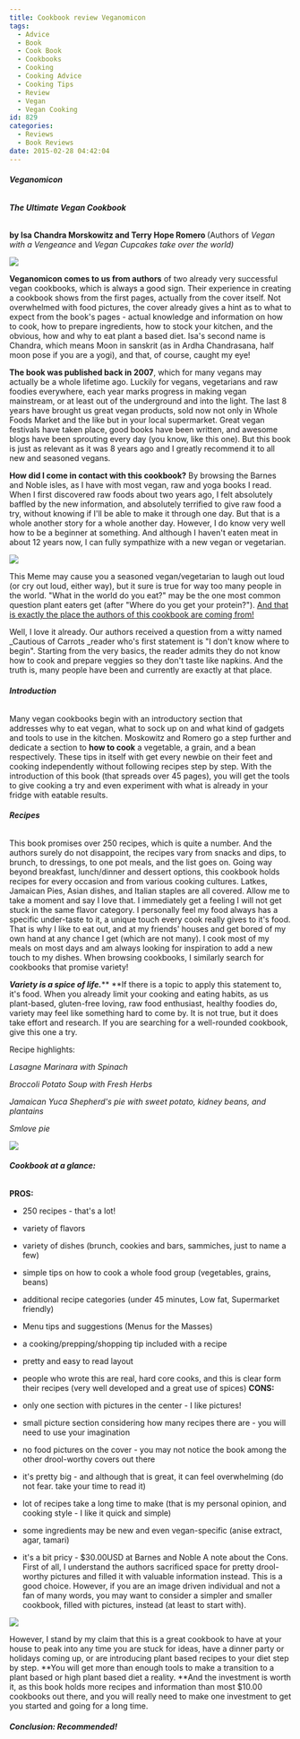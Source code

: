 ```yaml
---
title: Cookbook review Veganomicon
tags:
  - Advice
  - Book
  - Cook Book
  - Cookbooks
  - Cooking
  - Cooking Advice
  - Cooking Tips
  - Review
  - Vegan
  - Vegan Cooking
id: 829
categories:
  - Reviews
  - Book Reviews
date: 2015-02-28 04:42:04
---
```


###### **Veganomicon**

###### **The Ultimate Vegan Cookbook**

**by Isa Chandra Morskowitz and Terry Hope Romero&nbsp;**(Authors of _Vegan with a Vengeance_ and _Vegan Cupcakes take over the world)_

![](/images/vegancookbook.jpg)

**Veganomicon comes to us from authors** of two already very successful vegan cookbooks, which is always a good sign. Their experience in creating a cookbook shows from the first pages, actually from the cover itself. Not overwhelmed with food pictures, the cover already gives a hint as to what to expect from the book's pages - actual knowledge and information on how to cook, how to prepare ingredients, how to stock your kitchen, and the obvious, how and why to eat plant a based diet. Isa's second name is Chandra, which means Moon in sanskrit (as in Ardha Chandrasana, half moon pose if you are a yogi), and that, of course, caught my eye!

**The book was published back in 2007**, which for many vegans may actually be a whole lifetime ago. Luckily for vegans, vegetarians and raw foodies everywhere, each year marks progress in making vegan mainstream, or at least out of the underground and into the light. The last 8 years have brought us great vegan products, sold now not only in Whole Foods Market and the like but in your local supermarket. Great vegan festivals have taken place, good books have been written, and awesome blogs have been sprouting every day (you know, like this one). But this book is just as relevant as it was 8 years ago and I greatly recommend it to all new and seasoned vegans.

**How did I come in contact with this cookbook?** By browsing the Barnes and Noble isles, as I have with most vegan, raw and yoga books I read. When I first discovered raw foods about two years ago, I felt absolutely baffled by the new information, and absolutely terrified to give raw food a try, without knowing if I'll be able to make it through one day. But that is a whole another story for a whole another day. However, I do know very well how to be a beginner at something. And although I haven't eaten meat in about 12 years now, I can fully sympathize&nbsp;with a new vegan or vegetarian.

![](/images/vegan-meme.jpg)

This Meme may cause you a seasoned vegan/vegetarian to laugh out loud (or cry out loud, either way), but it sure is true for way too many people in the world. "What in the world do you eat?" may be the one most common question plant eaters get (after "Where do you get your protein?"). <span style="text-decoration: underline;">And that is exactly the place the authors of this cookbook are coming from!</span>

Well, I love it already. Our authors&nbsp;received a question from a witty named _Cautious of Carrots&nbsp;_reader who's first statement is "I don't know where to begin". Starting from the very basics, the reader admits they do not know how to cook and prepare veggies so they don't taste like napkins. And the truth is, many people have been and currently are exactly at that place.

###### **Introduction**

Many vegan cookbooks begin with an introductory section that addresses&nbsp;why to eat vegan, what to sock up on and what kind of gadgets and tools to use in the kitchen. Moskowitz and Romero go a step further and dedicate a section to **how to cook** a vegetable, a grain, and a bean respectively. These tips in itself with get every newbie on their feet and cooking independently without following recipes step by step. With the introduction of this book (that spreads over 45 pages), you will get the tools to give cooking a try and even experiment with what is already in your fridge with eatable results.

###### **Recipes**

This book promises over 250 recipes, which is quite a number. And the authors surely do not disappoint, the recipes vary from snacks and dips, to brunch, to dressings, to one pot meals, and the list goes on. Going way beyond breakfast, lunch/dinner and dessert options, this cookbook holds recipes for every occasion and from various cooking cultures. Latkes, Jamaican Pies, Asian dishes, and Italian staples are all covered. Allow me to take a moment and say I love that. I immediately get a feeling I will not get stuck in the same flavor category. I personally feel my food always has a specific under-taste to it, a unique touch every cook really gives to it's food. That is why I like to eat out, and at my friends' houses and get bored of my own hand at any chance I get (which are not many). I cook most of my meals on most days and am always looking for inspiration to add a new touch to my dishes. When browsing cookbooks, I similarly search for cookbooks that promise variety!

_**Variety is a spice of life.**_**&nbsp;**If there is a topic to apply this statement to, it's food. When you already limit your cooking and eating habits, as us plant-based, gluten-free loving, raw food enthusiast, healthy foodies do, variety may feel like something hard to come by. It is not true, but it does take effort and research. If you are searching for a well-rounded cookbook, give this one a try.

Recipe highlights:

_Lasagne Marinara with Spinach_

_Broccoli Potato Soup with Fresh Herbs_

_Jamaican Yuca Shepherd's pie with sweet potato, kidney beans, and plantains_

_Smlove pie_

![](/images/vegrec.jpg)

###### **Cookbook at a glance:**

**PROS:**

*   250 recipes - that's a lot!
*   variety of flavors
*   variety of dishes (brunch, cookies and bars, sammiches, just to name a few)
*   simple tips on how&nbsp;to cook a whole food group (vegetables, grains, beans)
*   additional recipe categories (under 45 minutes, Low fat, Supermarket friendly)
*   Menu tips and suggestions (Menus for the Masses)
*   a cooking/prepping/shopping tip included with a recipe
*   pretty and easy to read layout
*   people who wrote this are real, hard core cooks, and this is clear form their recipes (very well developed and a great use of spices)
**CONS:**

*   only one section with pictures in the center - I like pictures!
*   small picture section considering how many recipes there are - you will need to use your imagination
*   no food pictures on the cover - you may not notice the book among the other drool-worthy covers out there
*   it's pretty big - and although that is great, it can feel overwhelming (do not fear. take your time to read it)
*   lot of recipes take a long time to make (that is my personal opinion, and cooking style - I like it quick and simple)
*   some ingredients may be new and even vegan-specific (anise extract, agar, tamari)
*   it's a bit pricy - $30.00USD at Barnes and Noble
A note about the Cons. First of all, I understand the authors sacrificed space for pretty drool-worthy pictures and filled it with valuable information instead. This is a good choice. However, if you are an image driven individual and not a fan of many words, you may want to consider a simpler and smaller cookbook, filled with pictures, instead (at least to start with).

![](/images/vegrec2.jpg)

However, I stand by my claim that this is a great cookbook to have at your house to peak into any time you are stuck for ideas, have a dinner party or holidays coming up, or are introducing plant based recipes to your diet step by step. **You will get more than enough tools to make a transition to a plant based or high plant based diet a reality. **And the&nbsp;investment&nbsp;is worth it, as this book holds more recipes and information than most $10.00 cookbooks out there, and you will really need to make one investment to get you started and going for a long time.

###### **Conclusion: Recommended!&nbsp;**

